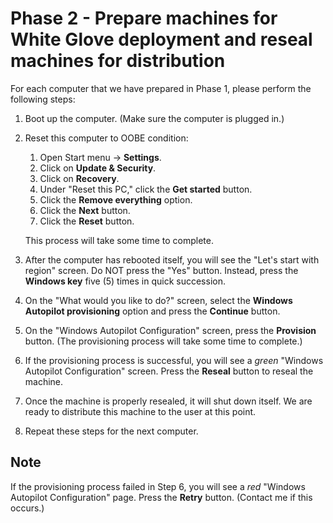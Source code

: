 # Phase 2 - Prepare machines for White Glove deployment and reseal machines for distribution

For each computer that we have prepared in Phase 1, please perform the following steps:

1. Boot up the computer.  (Make sure the computer is plugged in.)
2. Reset this computer to OOBE condition:
    1. Open Start menu -> **Settings**.
    2. Click on **Update & Security**.
    3. Click on **Recovery**.
    4. Under "Reset this PC," click the **Get started** button.
    5. Click the **Remove everything** option.
    6. Click the **Next** button.
    7. Click the **Reset** button.

    This process will take some time to complete.
    
3. After the computer has rebooted itself, you will see the "Let's start with region" screen.  Do NOT press the "Yes" button.  Instead, press the **Windows key** five (5) times in quick succession.
4. On the "What would you like to do?" screen, select the **Windows Autopilot provisioning** option and press the **Continue** button.
5. On the "Windows Autopilot Configuration" screen, press the **Provision** button.  (The provisioning process will take some time to complete.)
6. If the provisioning process is successful, you will see a *green* "Windows Autopilot Configuration" screen.  Press the **Reseal** button to reseal the machine.
7. Once the machine is properly resealed, it will shut down itself.  We are ready to distribute this machine to the user at this point.
8. Repeat these steps for the next computer.

## Note
If the provisioning process failed in Step 6, you will see a *red* "Windows Autopilot Configuration" page.  Press the **Retry** button.  (Contact me if this occurs.)